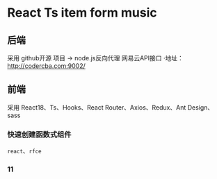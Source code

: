 # React Ts item form music
## 后端
采用 github开源 项目 -> node.js反向代理 网易云API接口
  ·地址：http://codercba.com:9002/
## 前端
采用 React18、Ts、Hooks、React Router、Axios、Redux、Ant Design、sass
### 快速创建函数式组件
`react`、`rfce`

### 11